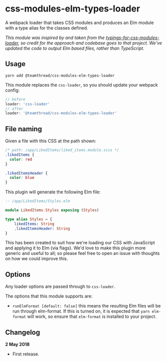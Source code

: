 # css-modules-elm-types-loader

A webpack loader that takes CSS modules and produces an Elm module with a type alias for the classes defined.

_This module was inspired by and taken from the [typings-for-css-modules-loader](https://github.com/Jimdo/typings-for-css-modules-loader), so credit for the approach and codebase goes to that project. We've updated the code to output Elm based files, rather than TypeScript._

## Usage

```
yarn add @teamthread/css-modules-elm-types-loader
```

This module replaces the `css-loader`, so you should update your webpack config:

```js
// before
loader: 'css-loader'
// after
loader: '@teamthread/css-modules-elm-types-loader'
```

## File naming

Given a file with this CSS at the path shown:

```css
/* path: /app/LikedItems/liked_items.module.scss */
.likedItems {
  color: red
}

.likedItemsHeader {
  color: blue
}
```

This plugin will generate the following Elm file:

```elm
-- /app/LikedItems/Styles.elm

module LikedItems.Styles exposing (Styles)

type alias Styles = {
    likedItems: String
    ,likedItemsHeader: String
}
```

This has been created to suit how we're loading our CSS with JavaScript and applying it to Elm (via flags). We'd love to make this plugin more generic and useful to all; so please feel free to open an issue with thoughts on how we could improve this.


## Options

Any loader options are passed through to `css-loader`.

The options that this module supports are:

- `runElmFormat [default: false]` this means the resulting Elm files will be run through elm-format. If this is turned on, it is expected that `yarn elm-format` will work, so ensure that `elm-format` is installed to your project.

## Changelog

__2 May 2018__

- First release.
